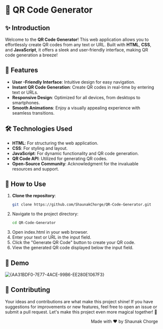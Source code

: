 # 📱 QR Code Generator

<!--
![QR Code Generator](https://via.placeholder.com/600x200.png?text=QR+Code+Generator) <!-- Replace with an actual image link if available -->



## ✨ Introduction

Welcome to the **QR Code Generator**! This web application allows you to effortlessly create QR codes from any text or URL. Built with **HTML**, **CSS**, and **JavaScript**, it offers a sleek and user-friendly interface, making QR code generation a breeze!



## 🚀 Features

- **User -Friendly Interface**: Intuitive design for easy navigation.
- **Instant QR Code Generation**: Create QR codes in real-time by entering text or URLs.
- **Responsive Design**: Optimized for all devices, from desktops to smartphones.
- **Smooth Animations**: Enjoy a visually appealing experience with seamless transitions.



## 🛠️ Technologies Used

- **HTML**: For structuring the web application.
- **CSS**: For styling and layout.
- **JavaScript**: For dynamic functionality and QR code generation.
- **QR Code API**: Utilized for generating QR codes.
- **Open-Source Community**: Acknowledgment for the invaluable resources and support.



## 📖 How to Use

1. **Clone the repository**:
   ```bash
   git clone https://github.com/ShaunakChorge/QR-Code-Generator.git
   ```
2. Navigate to the project directory:
   ```bash
   cd QR-Code-Generator
   ```
3. Open index.html in your web browser.
4. Enter your text or URL in the input field.
5. Click the "Generate QR Code" button to create your QR code.
6. View the generated QR code displayed below the input field.


 
## 🎥 Demo
![{AA31BDF0-7E77-4ACE-99B6-EE280E1067F3}](https://github.com/user-attachments/assets/b9639dcc-304c-427c-a0ed-c9ed6972cbb7)



## 🤝 Contributing
Your ideas and contributions are what make this project shine! If you have suggestions for improvements or new features, feel free to open an issue or submit a pull request. Let's make this project even more magical together! 🌟



<div align="right">
  <p>Made with ❤️ by Shaunak Chorge</p>
</div>


